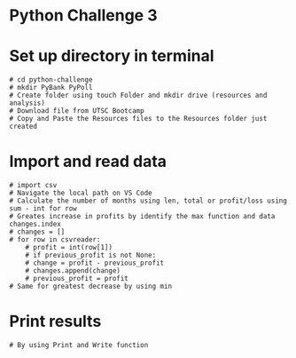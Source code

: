 # Python Challenge 3
# Set up directory in terminal
    # cd python-challenge
    # mkdir PyBank PyPoll
    # Create folder using touch Folder and mkdir drive (resources and analysis)
    # Download file from UTSC Bootcamp
    # Copy and Paste the Resources files to the Resources folder just created

# Import and read data
    # import csv
    # Navigate the local path on VS Code
    # Calculate the number of months using len, total or profit/loss using sum - int for row 
    # Greates increase in profits by identify the max function and data changes.index
    # changes = []
    # for row in csvreader:
        # profit = int(row[1])
        # if previous_profit is not None:
        # change = profit - previous_profit
        # changes.append(change)
        # previous_profit = profit
    # Same for greatest decrease by using min

# Print results 
    # By using Print and Write function
